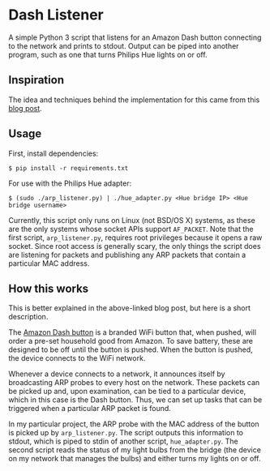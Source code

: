 # Dash Listener

A simple Python 3 script that listens for an Amazon Dash button connecting to the
network and prints to stdout. Output can be piped into another program, such as
one that turns Philips Hue lights on or off.

## Inspiration

The idea and techniques behind the implementation for this came from this
[blog post](https://medium.com/@edwardbenson/how-i-hacked-amazon-s-5-wifi-button-to-track-baby-data-794214b0bdd8).

## Usage

First, install dependencies:

```
$ pip install -r requirements.txt
```

For use with the Philips Hue adapter:

```
$ (sudo ./arp_listener.py) | ./hue_adapter.py <Hue bridge IP> <Hue bridge username>
```

Currently, this script only runs on Linux (not BSD/OS X) systems, as these are
the only systems whose socket APIs support `AF_PACKET`. Note that the first
script, `arp_listener.py`, requires root privileges because it opens a raw
socket. Since root access is generally scary, the only things the script does
are listening for packets and publishing any ARP packets that contain a
particular MAC address.

## How this works

This is better explained in the above-linked blog post, but here is a short
description.

The [Amazon Dash button](http://www.amazon.com/b/?node=10667898011&lo=digital-text)
is a branded WiFi button that, when pushed, will order a pre-set household good
from Amazon. To save battery, these are designed to be off until the button is
pushed. When the button is pushed, the device connects to the WiFi network.

Whenever a device connects to a network, it announces itself by broadcasting
ARP probes to every host on the network. These packets can be picked up and,
upon examination, can be tied to a particular device, which in this case is the
Dash button. Thus, we can set up tasks that can be triggered when a particular
ARP packet is found.

In my particular project, the ARP probe with the MAC address of the button
is picked up by `arp_listener.py`. The script outputs this information to
stdout, which is piped to stdin of another script, `hue_adapter.py`. The
second script reads the status of my light bulbs from the bridge (the device on
my network that manages the bulbs) and either turns my lights on or off.
